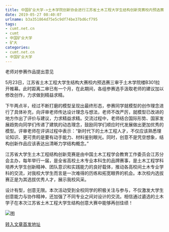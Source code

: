 ```yaml
---
title: 中国矿业大学->土木学院创新协会进行江苏省土木工程大学生结构创新竞赛校内预选赛三审 | cumt.net.cn
date: 2019-05-27 08:40:07
urlname: b3a351864d75e5c9df74be37bd6cf795
tags: 
- cumt.net.cn
- cumt
- 中国矿业大学
- 矿大
categories:
- cumt.net.cn
- 中国矿业大学
---
```



老师对参赛作品提出意见

5月23日，江苏省土木工程大学生结构大赛校内预选赛三审于土木学院楼B301拉开帷幕。此时距离二审已有一个月，在此期间，各组参赛选手汲取老师的建议加以修改创作，力求做到精益求精。

下午两点半，经过不断打磨的模型呈现出最终形态，参赛同学就模型的创作理念进行了具体补充，向评审老师传达设计理念与想法，老师不改严厉，就模型已改进的地方作出了评价与建议，力求精益求精。交流过程中，老师结合国际形势、国家发展趋势向同学们传递了建筑的动态理念，鼓励同学们顺应时代发展做出更加优秀的模型。评审老师在评讲过程中表示：“新时代下的土木工程人才，不仅应该熟悉理论知识、更可贵的是要有动手能力、材料鉴别眼光。同时，创意不是凭空想象，结构创新作品应该表达出清晰力学结构概念。”

江苏省大学生土木工程结构创新竞赛是由中国土木工程学会教育工作委员会江苏分会主办，每年举行一届，是全省高校土木专业本科生的品牌赛事，是土木工程学科培养大学生创新精神、团队意识和实践能力的良好载体，推动各高校间土木专业学科的交流，对我校大学生而言是一次难得的历练和拓宽眼界的机会。本次校内选拔赛正是为其选拔优秀人才，展示我校风采。

设计有型，创意无限。本次活动受到全校同学的积极关注与参与，不仅激发大学生创意能力与协作精神，还加强了不同专业之间对设计的交流。相信通过遴选的土木学子在本次江苏省土木工程大学生结构创意大赛中能够再创佳绩！



![图](http://xwzx.cumt.edu.cn/_upload/article/images/6c/96/d6d2a65b45ee94cecdda7d0606b6/c4369209-9c7e-464b-9f06-4cd93e63fef9.jpg)

[转入文章首发地址](http://xwzx.cumt.edu.cn/0a/18/c523a526872/page.htm)
